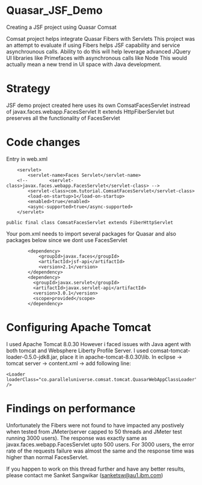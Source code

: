 # Quasar_JSF_Demo
Creating a JSF project using Quasar Comsat

Comsat project helps integrate Quasar Fibers with Servlets
This project was an attempt to evaluate if using Fibers helps JSF capability and service asynchrounous calls. Ability to do this will help leverage advanced JQuery UI libraries like Primefaces with asynchronous calls like Node
This would actually mean a new trend in UI space with Java development.

# Strategy
JSF demo project created here uses its own ComsatFacesServlet instread of javax.faces.webapp.FacesServlet 
It extends HttpFiberServlet but preserves all the functionality of FacesServlet

# Code changes
Entry in web.xml
```
	<servlet>
		<servlet-name>Faces Servlet</servlet-name>
    <!-- 		<servlet-class>javax.faces.webapp.FacesServlet</servlet-class> -->
		<servlet-class>com.tutorial.ComsatFacesServlet</servlet-class>
		<load-on-startup>1</load-on-startup>
		<enabled>true</enabled>
		<async-supported>true</async-supported>
	</servlet>
```
```
public final class ComsatFacesServlet extends FiberHttpServlet 
```

Your pom.xml needs to import several packages for Quasar and also packages below since we dont use FacesServlet
```
		<dependency>
			<groupId>javax.faces</groupId>
			<artifactId>jsf-api</artifactId>
			<version>2.1</version>
		</dependency>
		<dependency>
		  <groupId>javax.servlet</groupId>
		  <artifactId>javax.servlet-api</artifactId>
		  <version>3.0.1</version>
		  <scope>provided</scope>
		</dependency>
```
# Configuring Apache Tomcat
I used Apache Tomcat 8.0.30 However i faced issues with Java agent with both tomcat and  Websphere Liberty Profile Server.
I used comsat-tomcat-loader-0.5.0-jdk8.jar, place it in apache-tomcat-8.0.30\lib.
In eclipse -> tomcat server -> content.xml -> add following line:
```
<Loader loaderClass="co.paralleluniverse.comsat.tomcat.QuasarWebAppClassLoader" />
```

# Findings on performance
Unfortunately the Fibers were not found to have impacted any postively when tested from JMeter(server capped to 50 threads and JMeter test running 3000 users). The response was exactly same as javax.faces.webapp.FacesServlet upto 500 users. For 3000 users, the error rate of the requests failure was almost the same and the response time was higher than normal FacesServlet.

If you happen to work on this thread further and have any better results, please contact me Sanket Sangwikar (sanketsw@au1.ibm.com)



